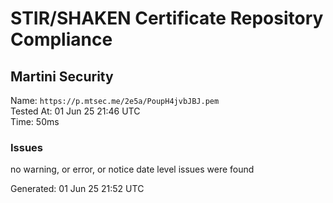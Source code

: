 # STIR/SHAKEN Certificate Repository Compliance

## Martini Security

Name: `https://p.mtsec.me/2e5a/PoupH4jvbJBJ.pem`\
Tested At: 01 Jun 25 21:46 UTC\
Time: 50ms

### Issues

no warning, or error, or notice date level issues were found

Generated: 01 Jun 25 21:52 UTC
